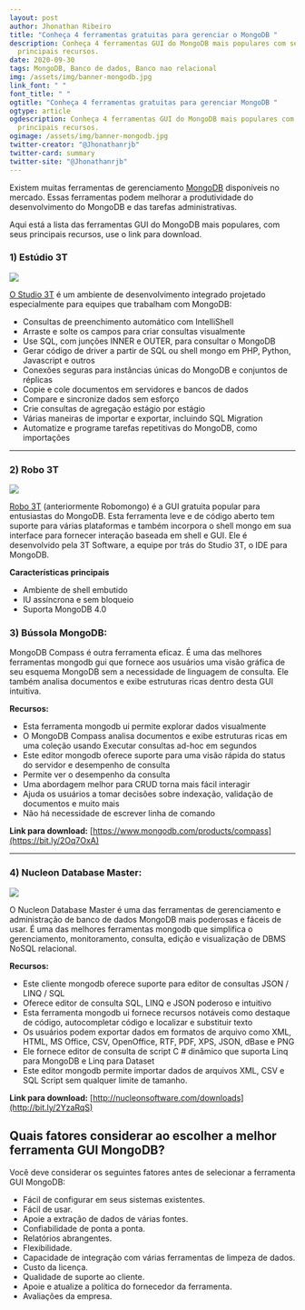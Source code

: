 ```yaml
---
layout: post
author: Jhonathan Ribeiro
title: "Conheça 4 ferramentas gratuitas para gerenciar o MongoDB "
description: Conheça 4 ferramentas GUI do MongoDB mais populares com seus
  principais recursos.
date: 2020-09-30
tags: MongoDB, Banco de dados, Banco nao relacional
img: /assets/img/banner-mongodb.jpg
link_font: " "
font_title: " "
ogtitle: "Conheça 4 ferramentas gratuitas para gerenciar MongoDB "
ogtype: article
ogdescription: Conheça 4 ferramentas GUI do MongoDB mais populares com seus
  principais recursos.
ogimage: /assets/img/banner-mongodb.jpg
twitter-creator: "@Jhonathanrjb"
twitter-card: summary
twitter-site: "@Jhonathanrjb"
---
```

Existem muitas ferramentas de gerenciamento [MongoDB](https://www.guru99.com/mongodb-tutorials.html) disponíveis no mercado. Essas ferramentas podem melhorar a produtividade do desenvolvimento do MongoDB e das tarefas administrativas.

Aqui está a lista das ferramentas GUI do MongoDB mais populares, com seus principais recursos, use o link para download.

### 1) Estúdio 3T

[![](https://www.guru99.com/images/2/studio_3t_logo_v1.png)](https://bit.ly/370sDW6)

[O Studio 3T](https://bit.ly/370sDW6) é um ambiente de desenvolvimento integrado projetado especialmente para equipes que trabalham com MongoDB:

* Consultas de preenchimento automático com IntelliShell
* Arraste e solte os campos para criar consultas visualmente
* Use SQL, com junções INNER e OUTER, para consultar o MongoDB
* Gerar código de driver a partir de SQL ou shell mongo em PHP, Python, Javascript e outros
* Conexões seguras para instâncias únicas do MongoDB e conjuntos de réplicas
* Copie e cole documentos em servidores e bancos de dados
* Compare e sincronize dados sem esforço
* Crie consultas de agregação estágio por estágio
* Várias maneiras de importar e exportar, incluindo SQL Migration
* Automatize e programe tarefas repetitivas do MongoDB, como importações

- - -

### 2) Robo 3T

[![](https://www.guru99.com/images/1/robo_3t_logo.png)](https://bit.ly/2kvSDET)

[Robo 3T](https://bit.ly/2kvSDET) (anteriormente Robomongo) é a GUI gratuita popular para entusiastas do MongoDB. Esta ferramenta leve e de código aberto tem suporte para várias plataformas e também incorpora o shell mongo em sua interface para fornecer interação baseada em shell e GUI. Ele é desenvolvido pela 3T Software, a equipe por trás do Studio 3T, o IDE para MongoDB.

**Características principais**

* Ambiente de shell embutido
* IU assíncrona e sem bloqueio
* Suporta MongoDB 4.0



### 3) Bússola MongoDB:

MongoDB Compass é outra ferramenta eficaz. É uma das melhores ferramentas mongodb gui que fornece aos usuários uma visão gráfica de seu esquema MongoDB sem a necessidade de linguagem de consulta. Ele também analisa documentos e exibe estruturas ricas dentro desta GUI intuitiva.

**Recursos:**

* Esta ferramenta mongodb ui permite explorar dados visualmente
* O MongoDB Compass analisa documentos e exibe estruturas ricas em uma coleção usando Executar consultas ad-hoc em segundos
* Este editor mongodb oferece suporte para uma visão rápida do status do servidor e desempenho de consulta
* Permite ver o desempenho da consulta
* Uma abordagem melhor para CRUD torna mais fácil interagir
* Ajuda os usuários a tomar decisões sobre indexação, validação de documentos e muito mais
* Não há necessidade de escrever linha de comando

**Link para download:** [https://www.mongodb.com/products/compass](https://bit.ly/2Oq7OxA)

- - -

### 4) Nucleon Database Master:

[![](https://www.guru99.com/images/2-2017/072817_0625_Top20MongoD4.jpg)](http://bit.ly/2YzaRqS)

O Nucleon Database Master é uma das ferramentas de gerenciamento e administração de banco de dados MongoDB mais poderosas e fáceis de usar. É uma das melhores ferramentas mongodb que simplifica o gerenciamento, monitoramento, consulta, edição e visualização de DBMS NoSQL relacional.

**Recursos:**

* Este cliente mongodb oferece suporte para editor de consultas JSON / LINQ / SQL
* Oferece editor de consulta SQL, LINQ e JSON poderoso e intuitivo
* Esta ferramenta mongodb ui fornece recursos notáveis ​​como destaque de código, autocompletar código e localizar e substituir texto
* Os usuários podem exportar dados em formatos de arquivo como XML, HTML, MS Office, CSV, OpenOffice, RTF, PDF, XPS, JSON, dBase e PNG
* Ele fornece editor de consulta de script C # dinâmico que suporta Linq para MongoDB e Linq para Dataset
* Este editor mongodb permite importar dados de arquivos XML, CSV e SQL Script sem qualquer limite de tamanho.

**Link para download:** [http://nucleonsoftware.com/downloads](http://bit.ly/2YzaRqS)

## Quais fatores considerar ao escolher a melhor ferramenta GUI MongoDB?

Você deve considerar os seguintes fatores antes de selecionar a ferramenta GUI MongoDB:

* Fácil de configurar em seus sistemas existentes.
* Fácil de usar.
* Apoie a extração de dados de várias fontes.
* Confiabilidade de ponta a ponta.
* Relatórios abrangentes.
* Flexibilidade.
* Capacidade de integração com várias ferramentas de limpeza de dados.
* Custo da licença.
* Qualidade de suporte ao cliente.
* Apoie e atualize a política do fornecedor da ferramenta.
* Avaliações da empresa.